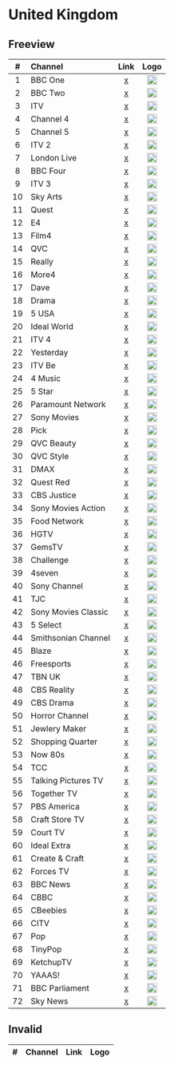 <h1>United Kingdom</h1>

<h2>Freeview</h2>

| #   | Channel     | Link  | Logo |
|:---:|:------------ |:-----:|:-----:
| 1   | BBC One     | [x]() | <img height="20" src=""/> |
| 2   | BBC Two     | [x]() | <img height="20" src=""/> |
| 3   | ITV         | [x]() | <img height="20" src=""/> |
| 4   | Channel 4   | [x]() | <img height="20" src=""/> |
| 5   | Channel 5   | [x]() | <img height="20" src=""/> |
| 6   | ITV 2       | [x]() | <img height="20" src=""/> |
| 7   | London Live | [x]() | <img height="20" src=""/> |
| 8   | BBC Four    | [x]() | <img height="20" src=""/> |
| 9   | ITV 3       | [x]() | <img height="20" src=""/> |
| 10  | Sky Arts    | [x]() | <img height="20" src=""/> |
| 11  | Quest       | [x]() | <img height="20" src=""/> |
| 12  | E4          | [x]() | <img height="20" src=""/> |
| 13  | Film4       | [x]() | <img height="20" src=""/> |
| 14  | QVC         | [x]() | <img height="20" src=""/> |
| 15  | Really      | [x]() | <img height="20" src=""/> |
| 16  | More4       | [x]() | <img height="20" src=""/> |
| 17  | Dave        | [x]() | <img height="20" src=""/> |
| 18  | Drama       | [x]() | <img height="20" src=""/> |
| 19  | 5 USA       | [x]() | <img height="20" src=""/> |
| 20  | Ideal World | [x]() | <img height="20" src=""/> |
| 21  | ITV 4       | [x]() | <img height="20" src=""/> |
| 22  | Yesterday   | [x]() | <img height="20" src=""/> |
| 23  | ITV Be      | [x]() | <img height="20" src=""/> |
| 24  | 4 Music     | [x]() | <img height="20" src=""/> |
| 25  | 5 Star      | [x]() | <img height="20" src=""/> |
| 26  | Paramount Network | [x]() | <img height="20" src=""/> |
| 27  | Sony Movies | [x]() | <img height="20" src=""/> |
| 28  | Pick        | [x]() | <img height="20" src=""/> |
| 29  | QVC Beauty  | [x]() | <img height="20" src=""/> |
| 30  | QVC Style   | [x]() | <img height="20" src=""/> |
| 31  | DMAX        | [x]() | <img height="20" src=""/> |
| 32  | Quest Red   | [x]() | <img height="20" src=""/> |
| 33  | CBS Justice | [x]() | <img height="20" src=""/> |
| 34  | Sony Movies Action | [x]() | <img height="20" src=""/> |
| 35  | Food Network | [x]() | <img height="20" src=""/> |
| 36  | HGTV        | [x]() | <img height="20" src=""/> |
| 37  | GemsTV      | [x]() | <img height="20" src=""/> |
| 38  | Challenge   | [x]() | <img height="20" src=""/> |
| 39  | 4seven      | [x]() | <img height="20" src=""/> |
| 40  | Sony Channel | [x]() | <img height="20" src=""/> |
| 41  | TJC         | [x]() | <img height="20" src=""/> |
| 42  | Sony Movies Classic | [x]() | <img height="20" src=""/> |
| 43  | 5 Select    | [x]() | <img height="20" src=""/> |
| 44  | Smithsonian Channel | [x]() | <img height="20" src=""/> |
| 45  | Blaze       | [x]() | <img height="20" src=""/> |
| 46  | Freesports  | [x]() | <img height="20" src=""/> |
| 47  | TBN UK      | [x]() | <img height="20" src=""/> |
| 48  | CBS Reality | [x]() | <img height="20" src=""/> |
| 49  | CBS Drama   | [x]() | <img height="20" src=""/> |
| 50  | Horror Channel | [x]() | <img height="20" src=""/> |
| 51  | Jewlery Maker | [x]() | <img height="20" src=""/> |
| 52  | Shopping Quarter | [x]() | <img height="20" src=""/> |
| 53  | Now 80s    | [x]() | <img height="20" src=""/> |
| 54  | TCC        | [x]() | <img height="20" src=""/> |
| 55  | Talking Pictures TV | [x]() | <img height="20" src=""/> |
| 56  | Together TV | [x]() | <img height="20" src=""/> |
| 57  | PBS America | [x]() | <img height="20" src=""/> |
| 58  | Craft Store TV | [x]() | <img height="20" src=""/> |
| 59  | Court TV    | [x]() | <img height="20" src=""/> |
| 60  | Ideal Extra | [x]() | <img height="20" src=""/> |
| 61  | Create & Craft | [x]() | <img height="20" src=""/> |
| 62  | Forces TV   | [x]() | <img height="20" src=""/> |
| 63  | BBC News    | [x]() | <img height="20" src=""/> |
| 64  | CBBC        | [x]() | <img height="20" src=""/> |
| 65  | CBeebies    | [x]() | <img height="20" src=""/> |
| 66  | CITV        | [x]() | <img height="20" src=""/> |
| 67  | Pop         | [x]() | <img height="20" src=""/> |
| 68  | TinyPop     | [x]() | <img height="20" src=""/> |
| 69  | KetchupTV   | [x]() | <img height="20" src=""/> |
| 70  | YAAAS!      | [x]() | <img height="20" src=""/> |
| 71  | BBC Parliament | [x]() | <img height="20" src=""/> |
| 72  | Sky News    | [x]() | <img height="20" src=""/> |

<h2>Invalid</h2>

| #   | Channel           | Link  | Logo |
|:---:|:-----------------:|:-----:|:-----:
